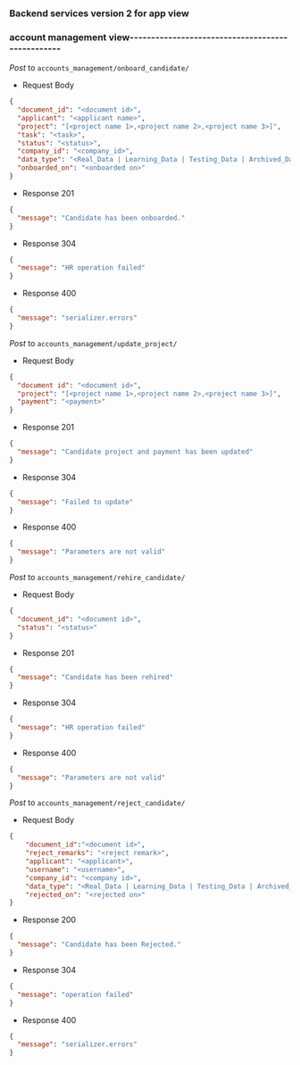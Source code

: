 ### Backend services version 2 for app view


### account management view-------------------------------------------------
_Post_ to `accounts_management/onboard_candidate/`

- Request Body

```json
{
  "document_id": "<document id>",
  "applicant": "<applicant name>",
  "project": "[<project name 1>,<project name 2>,<project name 3>]",
  "task": "<task>",
  "status": "<status>",
  "company_id": "<company_id>",
  "data_type": "<Real_Data | Learning_Data | Testing_Data | Archived_Data>",
  "onboarded_on": "<onboarded on>"
}
```

- Response 201

```json
{
  "message": "Candidate has been onboarded."
}
```
- Response 304

```json
{
  "message": "HR operation failed"
}
```


- Response 400

```json
{
  "message": "serializer.errors"
}
```
_Post_ to `accounts_management/update_project/`

- Request Body

```json
{
  "document id": "<document id>",
  "project": "[<project name 1>,<project name 2>,<project name 3>]",
  "payment": "<payment>"
}
```

- Response 201

```json
{
  "message": "Candidate project and payment has been updated"
}
```
- Response 304

```json
{
  "message": "Failed to update"
}
```

- Response 400

```json
{
  "message": "Parameters are not valid"
}
```
_Post_ to `accounts_management/rehire_candidate/`

- Request Body

```json
{
  "document_id": "<document id>",
  "status": "<status>"
}
```

- Response 201

```json
{
  "message": "Candidate has been rehired"
}
```

- Response 304

```json
{
  "message": "HR operation failed"
}
```
- Response 400

```json
{
  "message": "Parameters are not valid"
}
```
_Post_ to `accounts_management/reject_candidate/`

- Request Body

```json
{
    "document_id":"<document id>",
    "reject_remarks": "<reject remark>",
    "applicant": "<applicant>",
    "username": "<username>",
    "company_id": "<company id>",
    "data_type": "<Real_Data | Learning_Data | Testing_Data | Archived_Data>",
    "rejected_on": "<rejected on>"
}
```

- Response 200

```json
{
  "message": "Candidate has been Rejected."
}
```

- Response 304

```json
{
  "message": "operation failed"
}
```

- Response 400

```json
{
  "message": "serializer.errors"
}
```

